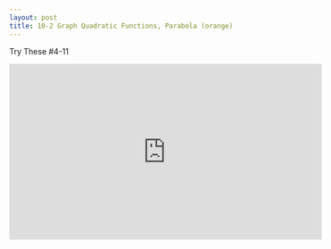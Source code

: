 ```yaml
---
layout: post
title: 10-2 Graph Quadratic Functions, Parabola (orange)
---
```

Try These #4-11
<iframe width="560" height="315" src="https://www.youtube.com/embed/xQKCCQ9uDa8" frameborder="0" allowfullscreen></iframe>
